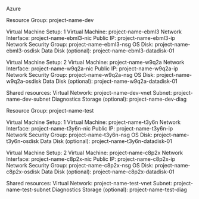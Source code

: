 Azure

Resource Group: project-name-dev

Virtual Machine Setup: 1
Virtual Machine: project-name-ebml3
Network Interface: project-name-ebml3-nic
Public IP: project-name-ebml3-ip
Network Security Group: project-name-ebml3-nsg
OS Disk: project-name-ebml3-osdisk
Data Disk (optional): project-name-ebml3-datadisk-01

Virtual Machine Setup: 2
Virtual Machine: project-name-w9q2a
Network Interface: project-name-w9q2a-nic
Public IP: project-name-w9q2a-ip
Network Security Group: project-name-w9q2a-nsg
OS Disk: project-name-w9q2a-osdisk
Data Disk (optional): project-name-w9q2a-datadisk-01

Shared resources:
Virtual Network: project-name-dev-vnet
Subnet: project-name-dev-subnet
Diagnostics Storage (optional): project-name-dev-diag

Resource Group: project-name-test

Virtual Machine Setup: 1
Virtual Machine: project-name-t3y6n
Network Interface: project-name-t3y6n-nic
Public IP: project-name-t3y6n-ip
Network Security Group: project-name-t3y6n-nsg
OS Disk: project-name-t3y6n-osdisk
Data Disk (optional): project-name-t3y6n-datadisk-01

Virtual Machine Setup: 2
Virtual Machine: project-name-c8p2x
Network Interface: project-name-c8p2x-nic
Public IP: project-name-c8p2x-ip
Network Security Group: project-name-c8p2x-nsg
OS Disk: project-name-c8p2x-osdisk
Data Disk (optional): project-name-c8p2x-datadisk-01

Shared resources:
Virtual Network: project-name-test-vnet
Subnet: project-name-test-subnet
Diagnostics Storage (optional): project-name-test-diag
